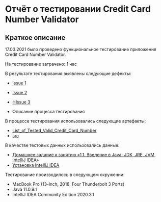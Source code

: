 # Отчёт о тестировании Credit Card Number Validator

## Краткое описание

17.03.2021 было проведено функциональное тестирование приложения Credit Card Number Validator.

На тестирование затрачено: 1 час

В результате тестирования выявлены следующие дефекты:
* [Issue 1](https://github.com/yulchespunches/Java-1.1/issues/1.md)
* [Issue 2](https://github.com/yulchespunches/Java-1.1/issues/2.md)
* [НIssue 3](https://github.com/yulchespunches/Java-1.1/issues/3##.md)


* Описание процесса тестирования

В процессе тестирования использовались следующие артефакты:
* [List_of_Tested_Valid_Credit_Card_Number](https://github.com/yulchespunches/Java-1.1/blob/main/List_of_Tested_Valid_Credit_Card_Number.md)
* [src](https://github.com/yulchespunches/Java-1.1/tree/main/src.md)

В качестве тестовых данных использовались данные:
* [Домашнее задание к занятию «1.1. Введение в Java: JDK, JRE, JVM, IntelliJ IDEA»](https://github.com/netology-code/javaqa-homeworks/tree/master/intro)
* [Установка IntelliJ IDEA](https://github.com/netology-code/javaqa-homeworks/blob/master/intro/idea.md)


Тестирование производилось в следующем окружении:
* MacBook Pro (13-inch, 2018, Four Thunderbolt 3 Ports)
* Java 11.0.9.1
* IntelliJ IDEA Community Edition 2020.3.1
